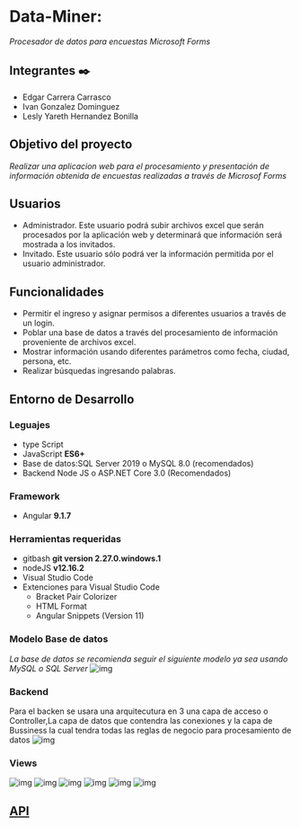 
# Data-Miner:
_Procesador de datos para encuestas Microsoft Forms_
## Integrantes ✒️
* Edgar Carrera Carrasco 
* Ivan Gonzalez Dominguez
* Lesly Yareth Hernandez Bonilla
## Objetivo del proyecto
_Realizar una aplicacion web para el procesamiento y presentación de información obtenida de encuestas realizadas a través de Microsof Forms_
## Usuarios 
* Administrador. Este usuario podrá subir archivos excel que serán procesados por la aplicación web y determinará que información será mostrada a los invitados. 
* Invitado. Este usuario sólo podrá ver la información permitida por el usuario administrador.  
## Funcionalidades
- Permitir el ingreso y asignar permisos a diferentes usuarios a través de un login.
- Poblar una base de datos a través del procesamiento de información proveniente de archivos excel. 
- Mostrar información usando diferentes parámetros como fecha, ciudad, persona, etc.
- Realizar búsquedas ingresando palabras. 
## Entorno de Desarrollo
### Leguajes 
- type Script 
- JavaScript **ES6+**
- Base de datos:SQL Server 2019 o MySQL 8.0 (recomendados)
- Backend Node JS o ASP.NET Core 3.0 (Recomendados)
### Framework 
- Angular **9.1.7**
### Herramientas requeridas
- gitbash **git version 2.27.0.windows.1**
- nodeJS **v12.16.2**
- Visual Studio Code 
- Extenciones para Visual Studio Code
    - Bracket Pair Colorizer
    - HTML Format
    - Angular Snippets (Version 11)
### Modelo Base de datos
_La base de datos se recomienda seguir el siguiente modelo ya sea usando MySQL o SQL Server_
![img](https://github.com/Edgar0710/Data-Miner/blob/main/documents/diagrama_v2.png)
### Backend
Para el backen se usara una arquitecutura en 3 una capa de acceso o Controller,La capa de datos que contendra las conexiones y la capa de Bussiness la cual
tendra todas las reglas de negocio para procesamiento de datos 
![img](https://github.com/Edgar0710/Data-Miner/blob/main/documents/diagrama.png)
### Views
![img](https://github.com/Edgar0710/Data-Miner/blob/main/documents/dataMinerLogin.jpg)
![img](https://github.com/Edgar0710/Data-Miner/blob/main/documents/dataMinerUpload.jpg)
![img](https://github.com/Edgar0710/Data-Miner/blob/main/documents/dataMinerRegister.jpg)
![img](https://github.com/Edgar0710/Data-Miner/blob/main/documents/dataMinerDisplay.jpg)
![img](https://github.com/Edgar0710/Data-Miner/blob/main/documents/dataMinerDisplayEncuestados.jpg)
![img](https://github.com/Edgar0710/Data-Miner/blob/main/documents/dataMinerDisplayRespuestas.jpg)
## [API](https://github.com/Edgar0710/DataMiner.api)

